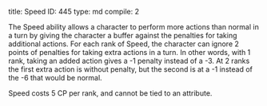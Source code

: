 title:          Speed
ID:             445
type:           md
compile:        2


The Speed ability allows a character to perform more actions than normal in a turn by giving the character a buffer against the penalties for taking additional actions. For each rank of Speed, the character can ignore 2 points of penalties for taking extra actions in a turn. In other words, with 1 rank, taking an added action gives a -1 penalty instead of a -3. At 2 ranks the first extra action is without penalty, but the second is at a -1 instead of the -6 that would be normal.

Speed costs 5 CP per rank, and cannot be tied to an attribute.